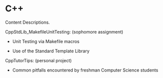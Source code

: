 # C++

Content Descriptions.

CppStdLib_MakefileUnitTesting: (sophomore assignment)

- Unit Testing via Makefile macros

- Use of the Standard Template Library

CppTutorTips: (personal project)

- Common pitfalls encountered by freshman Computer Science students
